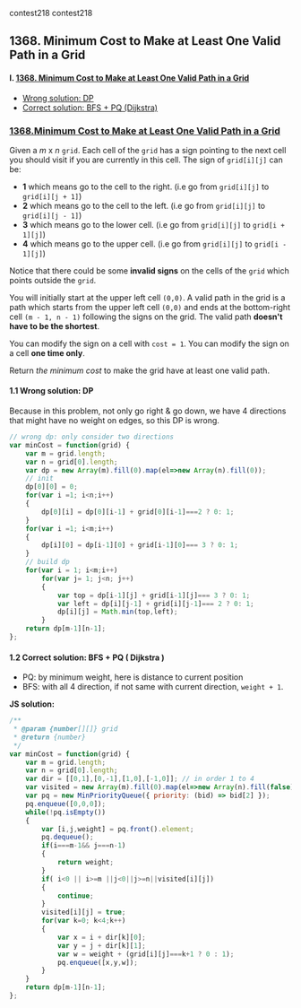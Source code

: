 contest218
contest218
##  1368.  Minimum Cost to Make at Least One Valid Path in a Grid

#### I. [1368.  Minimum Cost to Make at Least One Valid Path in a Grid](#question-1)
- [Wrong solution: DP](#q1-1)
- [Correct solution: BFS + PQ (Dijkstra)](#q1-2)

<div id="question-1"/>

### [1368.Minimum Cost to Make at Least One Valid Path in a Grid](https://leetcode.com/problems/minimum-cost-to-make-at-least-one-valid-path-in-a-grid/)

Given a _m_ x _n_  `grid`. Each cell of the `grid` has a sign pointing to the next cell you should visit if you are currently in this cell. The sign of `grid[i][j]` can be:

-   **1**  which means go to the cell to the right. (i.e go from  `grid[i][j]`  to  `grid[i][j + 1]`)
-   **2**  which means go to the cell to the left. (i.e go from  `grid[i][j]`  to  `grid[i][j - 1]`)
-   **3**  which means go to the lower cell. (i.e go from  `grid[i][j]`  to  `grid[i + 1][j]`)
-   **4**  which means go to the upper cell. (i.e go from  `grid[i][j]`  to  `grid[i - 1][j]`)

Notice that there could be some  **invalid signs**  on the cells of the  `grid`  which points outside the  `grid`.

You will initially start at the upper left cell  `(0,0)`. A valid path in the grid is a path which starts from the upper left cell  `(0,0)`  and ends at the bottom-right cell  `(m - 1, n - 1)`  following the signs on the grid. The valid path  **doesn't have to be the shortest**.

You can modify the sign on a cell with  `cost = 1`. You can modify the sign on a cell  **one time only**.

Return  _the minimum cost_  to make the grid have at least one valid path.

<div id="q1-1"/>

#### 1.1 Wrong solution: DP

Because in this problem, not only go right & go down, we have 4 directions that might have no weight on edges, so this DP is wrong.

```js
// wrong dp: only consider two directions
var minCost = function(grid) {
    var m = grid.length;
    var n = grid[0].length;
    var dp = new Array(m).fill(0).map(el=>new Array(n).fill(0));
    // init
    dp[0][0] = 0;
    for(var i =1; i<n;i++)
    {
        dp[0][i] = dp[0][i-1] + grid[0][i-1]===2 ? 0: 1; 
    }
    for(var i =1; i<m;i++)
    {
        dp[i][0] = dp[i-1][0] + grid[i-1][0]=== 3 ? 0: 1; 
    }
    // build dp
    for(var i = 1; i<m;i++)
        for(var j= 1; j<n; j++)
        {
            var top = dp[i-1][j] + grid[i-1][j]=== 3 ? 0: 1; 
            var left = dp[i][j-1] + grid[i][j-1]=== 2 ? 0: 1;
            dp[i][j] = Math.min(top,left);
        }
    return dp[m-1][n-1];
};
```

<div id="q1-2"/>

#### 1.2 Correct solution: BFS + PQ ( Dijkstra )
- PQ: by minimum weight, here is distance to current position
- BFS: with all 4 direction, if not same with current direction, `weight + 1`.

**JS solution:**

```js
/**
 * @param {number[][]} grid
 * @return {number}
 */
var minCost = function(grid) {
    var m = grid.length;
    var n = grid[0].length;
    var dir = [[0,1],[0,-1],[1,0],[-1,0]]; // in order 1 to 4
    var visited = new Array(m).fill(0).map(el=>new Array(n).fill(false));
    var pq = new MinPriorityQueue({ priority: (bid) => bid[2] });
    pq.enqueue([0,0,0]);
    while(!pq.isEmpty())
    {
        var [i,j,weight] = pq.front().element;
        pq.dequeue();
        if(i===m-1&& j===n-1)
        {
            return weight;
        }
        if( i<0 || i>=m ||j<0||j>=n||visited[i][j])
        {
            continue;
        }
        visited[i][j] = true;
        for(var k=0; k<4;k++)
        {
            var x = i + dir[k][0];
            var y = j + dir[k][1];
            var w = weight + (grid[i][j]===k+1 ? 0 : 1);
            pq.enqueue([x,y,w]);
        }
    }
    return dp[m-1][n-1];
};
```
